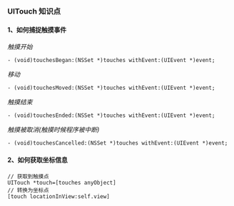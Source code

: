 ### UITouch 知识点

#### 1、如何捕捉触摸事件

*触摸开始*

```objc
- (void)touchesBegan:(NSSet *)touches withEvent:(UIEvent *)event;
```

*移动*

```objc
- (void)touchesMoved:(NSSet *)touches withEvent:(UIEvent *)event;
``` 

*触摸结束*

```objc
- (void)touchesEnded:(NSSet *)touches withEvent:(UIEvent *)event;
```
      
*触摸被取消(触摸时候程序被中断)*

```objc
- (void)touchesCancelled:(NSSet *)touches withEvent:(UIEvent *)event;
```
#### 2、如何获取坐标信息

```objc
// 获取到触摸点
UITouch *touch=[touches anyObject]
// 转换为坐标点
[touch locationInView:self.view]
```
